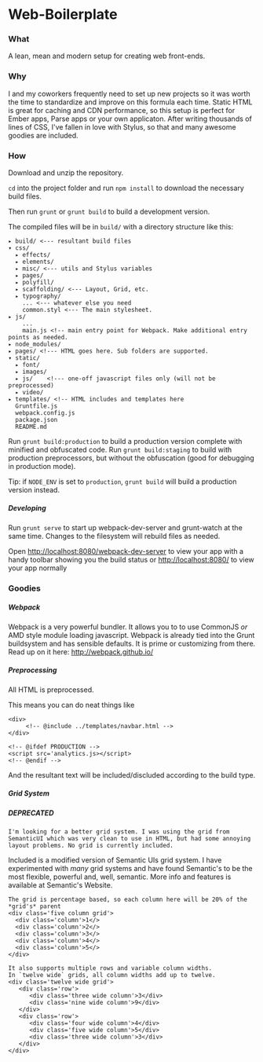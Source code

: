 
# Web-Boilerplate

### What

A lean, mean and modern setup for creating web front-ends.

### Why

I and my coworkers frequently need to set up new projects so it was worth the time to standardize and improve on this formula each time. Static HTML is great for caching and CDN performance, so this setup is perfect for Ember apps, Parse apps or your own applicaton. After writing thousands of lines of CSS, I've fallen in love with Stylus, so that and many awesome goodies are included. 


### How

Download and unzip the repository.

`cd` into the project folder and run `npm install` to download the necessary build files.

Then run `grunt` or `grunt build` to build a development version.

The compiled files will be in `build/` with a directory structure like this:
  
    ▸ build/ <--- resultant build files
	▾ css/
	  ▸ effects/
	  ▸ elements/
	  ▸ misc/ <--- utils and Stylus variables
	  ▸ pages/
	  ▸ polyfill/
	  ▸ scaffolding/ <--- Layout, Grid, etc.
	  ▸ typography/
        ... <--- whatever else you need
	    common.styl <--- The main stylesheet.
	▸ js/
        ...
        main.js <!-- main entry point for Webpack. Make additional entry points as needed.
	▸ node_modules/
	▸ pages/ <!--- HTML goes here. Sub folders are supported.
	▾ static/
	  ▸ font/
	  ▸ images/
	  ▸ js/    <!--- one-off javascript files only (will not be preprocessed)
	  ▸ video/
	▸ templates/ <!-- HTML includes and templates here
	  Gruntfile.js
      webpack.config.js
	  package.json
	  README.md

Run `grunt build:production` to build a production version complete with minified and obfuscated code. 
Run `grunt build:staging` to build with production preprocessors, but without the obfuscation (good for debugging in production mode).

Tip: if `NODE_ENV` is set to `production`, `grunt build` will build a production version instead.

##### Developing

Run `grunt serve` to start up webpack-dev-server and grunt-watch at the same time. Changes to the filesystem will rebuild files as needed.

Open [http://localhost:8080/webpack-dev-server](http://localhost:8080/webpack-dev-server)
to view your app with a handy toolbar showing you the build status or
[http://localhost:8080/](http://localhost:8080/) to view your app normally


### Goodies

##### Webpack

Webpack is a very powerful bundler. It allows you to to use CommonJS *or* AMD style module loading javascript.
Webpack is already tied into the Grunt buildsystem and has sensible defaults. It is prime or customizing from there.
Read up on it here: http://webpack.github.io/

##### Preprocessing

All HTML is preprocessed.

This means you can do neat things like

    <div>
         <!-- @include ../templates/navbar.html -->
    </div>

	<!-- @ifdef PRODUCTION -->
	<script src='analytics.js></script>
	<!-- @endif -->

And the resultant text will be included/discluded according to the build type.


##### Grid System

##### DEPRECATED

`I'm looking for a better grid system. I was using the grid from SemanticUI which was very clean to use in HTML, but had some annoying layout problems. No grid is currently included.`

Included is a modified version of Semantic UIs grid system. I have experimented with *many* grid systems and have found Semantic's to be the most flexible, powerful and, well, semantic. More info and features is available at Semantic's Website.


	The grid is percentage based, so each column here will be 20% of the *grid's* parent
	<div class='five column grid'>
	  <div class='column'>1</>
	  <div class='column'>2</>
	  <div class='column'>3</>
	  <div class='column'>4</>
	  <div class='column'>5</>
	</div>

	It also supports multiple rows and variable column widths. 
	In `twelve wide` grids, all column widths add up to twelve.
	<div class='twelve wide grid'>
	   <div class='row'>
	      <div class='three wide column'>3</div>
	      <div class='nine wide column'>9</div>
	   </div>
	   <div class='row'>
	      <div class='four wide column'>4</div>
	      <div class='five wide column'>5</div>
	      <div class='three wide column'>3</div>
	   </div>
	</div>
















